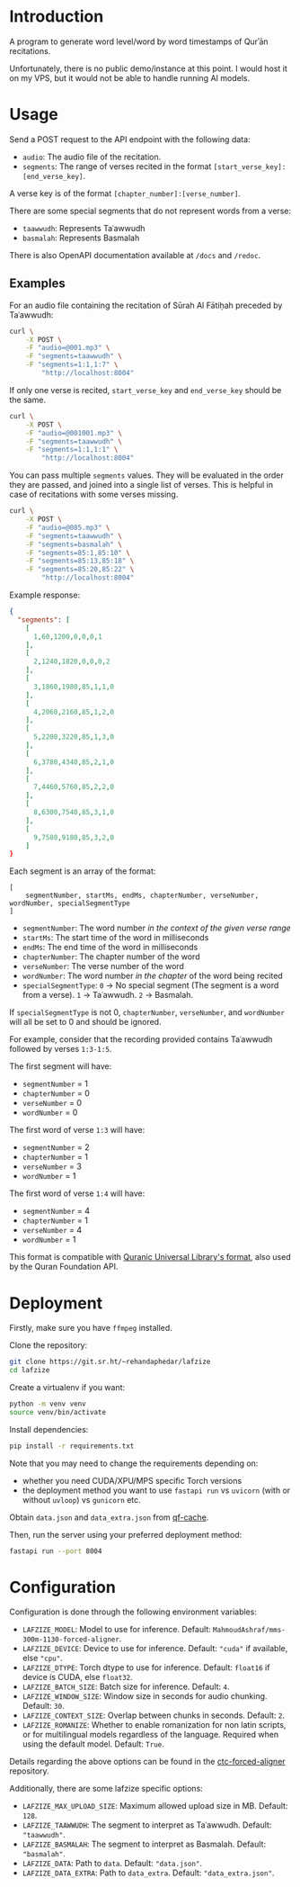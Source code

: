 # Introduction

A program to generate word level/word by word timestamps of Qurʾān recitations.

Unfortunately, there is no public demo/instance at this point. I would host it on my VPS, but it would not be able to handle running AI models.

# Usage

Send a POST request to the API endpoint with the following data:
- `audio`: The audio file of the recitation.
- `segments`: The range of verses recited in the format `[start_verse_key]:[end_verse_key]`.

A verse key is of the format `[chapter_number]:[verse_number]`.

There are some special segments that do not represent words from a verse:

- `taawwudh`: Represents Taʿawwudh
- `basmalah`: Represents Basmalah

There is also OpenAPI documentation available at `/docs` and `/redoc`.

## Examples

For an audio file containing the recitation of Sūrah Al Fātiḥah preceded by Taʿawwudh:

```sh
curl \
	-X POST \
	-F "audio=@001.mp3" \
	-F "segments=taawwudh" \
	-F "segments=1:1,1:7" \
		"http://localhost:8004"
```

If only one verse is recited, `start_verse_key` and `end_verse_key` should be the same.

```sh
curl \
	-X POST \
	-F "audio=@001001.mp3" \
	-F "segments=taawwudh" \
	-F "segments=1:1,1:1" \
		"http://localhost:8004"
```

You can pass multiple `segments` values. They will be evaluated in the order they are passed, and joined into a single list of verses. This is helpful in case of recitations with some verses missing.

```sh
curl \
	-X POST \
	-F "audio=@085.mp3" \
	-F "segments=taawwudh" \
	-F "segments=basmalah" \
	-F "segments=85:1,85:10" \
	-F "segments=85:13,85:18" \
	-F "segments=85:20,85:22" \
		"http://localhost:8004"
```

Example response:

```json
{
  "segments": [
    [
      1,60,1200,0,0,0,1
    ],
    [
      2,1240,1820,0,0,0,2
    ],
    [
      3,1860,1980,85,1,1,0
    ],
    [
      4,2060,2160,85,1,2,0
    ],
    [
      5,2200,3220,85,1,3,0
    ],
    [
      6,3780,4340,85,2,1,0
    ],
    [
      7,4460,5760,85,2,2,0
    ],
    [
      8,6300,7540,85,3,1,0
    ],
    [
      9,7580,9180,85,3,2,0
    ]
}
```

Each segment is an array of the format:

```
[
	segmentNumber, startMs, endMs, chapterNumber, verseNumber, wordNumber, specialSegmentType
]
```

- `segmentNumber`: The word number *in the context of the given verse range*
- `startMs`: The start time of the word in milliseconds
- `endMs`: The end time of the word in milliseconds
- `chapterNumber`: The chapter number of the word
- `verseNumber`: The verse number of the word
- `wordNumber`: The word number *in the chapter* of the word being recited
- `specialSegmentType`: `0` -> No special segment (The segment is a word from a verse). `1` -> Taʿawwudh. `2` -> Basmalah.

If `specialSegmentType` is not 0, `chapterNumber`, `verseNumber`, and `wordNumber` will all be set to 0 and should be ignored.

For example, consider that the recording provided contains Taʿawwudh followed by verses `1:3-1:5`.

The first segment will have:
- `segmentNumber` = 1
- `chapterNumber` = 0
- `verseNumber` = 0
- `wordNumber` = 0

The first word of verse `1:3` will have:
- `segmentNumber` = 2
- `chapterNumber` = 1
- `verseNumber` = 3
- `wordNumber` = 1

The first word of verse `1:4` will have:
- `segmentNumber` = 4
- `chapterNumber` = 1
- `verseNumber` = 4
- `wordNumber` = 1

This format is compatible with [Quranic Universal Library's format](https://qul.tarteel.ai/docs/with-segments), also used by the Quran Foundation API.

# Deployment

Firstly, make sure you have `ffmpeg` installed.

Clone the repository:
```sh
git clone https://git.sr.ht/~rehandaphedar/lafzize
cd lafzize
```

Create a virtualenv if you want:
```sh
python -m venv venv
source venv/bin/activate
```

Install dependencies:
```sh
pip install -r requirements.txt
```

Note that you may need to change the requirements depending on:
- whether you need CUDA/XPU/MPS specific Torch versions
- the deployment method you want to use `fastapi run` vs `uvicorn` (with or without `uvloop`) vs `gunicorn` etc.


Obtain `data.json` and `data_extra.json` from [qf-cache](https://sr.ht/~rehandaphedar/qf-client-golang/#caching).

Then, run the server using your preferred deployment method:
```sh
fastapi run --port 8004
```

# Configuration

Configuration is done through the following environment variables:

- `LAFZIZE_MODEL`: Model to use for inference. Default: `MahmoudAshraf/mms-300m-1130-forced-aligner`.
- `LAFZIZE_DEVICE`: Device to use for inference. Default: `"cuda"` if available, else `"cpu"`.
- `LAFZIZE_DTYPE`: Torch dtype to use for inference. Default: `float16` if device is CUDA, else `float32`.
- `LAFZIZE_BATCH_SIZE`: Batch size for inference. Default: `4`.
- `LAFZIZE_WINDOW_SIZE`: Window size in seconds for audio chunking. Default: `30`.
- `LAFZIZE_CONTEXT_SIZE`: Overlap between chunks in seconds. Default: `2`.
- `LAFZIZE_ROMANIZE`: Whether to enable romanization for non latin scripts, or for multilingual models regardless of the language. Required when using the default model. Default: `True`.

Details regarding the above options can be found in the [ctc-forced-aligner](https://github.com/MahmoudAshraf97/ctc-forced-aligner) repository.

Additionally, there are some lafzize specific options:
- `LAFZIZE_MAX_UPLOAD_SIZE`: Maximum allowed upload size in MB. Default: `128`.
- `LAFZIZE_TAAWWUDH`: The segment to interpret as Taʿawwudh. Default: `"taawwudh"`.
- `LAFZIZE_BASMALAH`: The segment to interpret as Basmalah. Default: `"basmalah"`.
- `LAFZIZE_DATA`: Path to `data`. Default: `"data.json"`.
- `LAFZIZE_DATA_EXTRA`: Path to `data_extra`. Default: `"data_extra.json"`.
